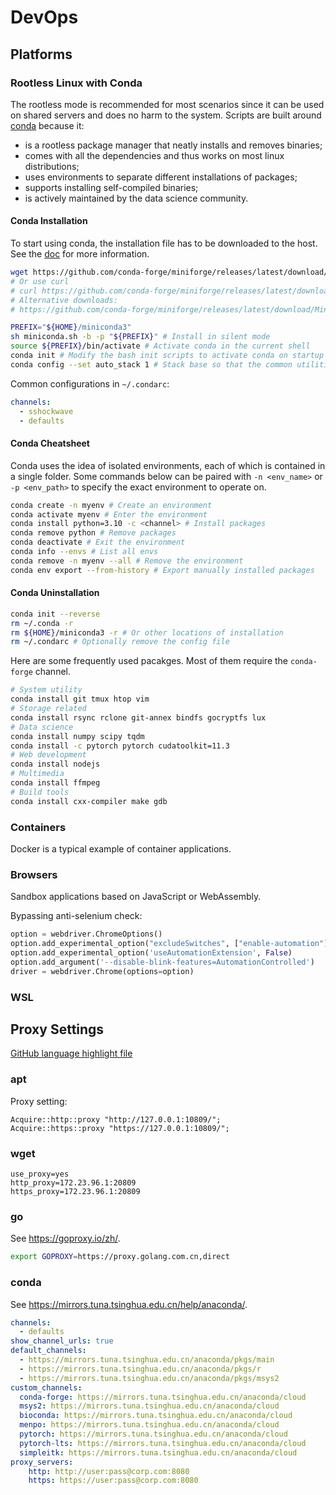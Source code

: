 # DevOps

## Platforms
### Rootless Linux with Conda
The rootless mode is recommended for most scenarios since it can be used on shared servers and does no harm to the system.
Scripts are built around [conda](https://conda.io) because it:
* is a rootless package manager that neatly installs and removes binaries;
* comes with all the dependencies and thus works on most linux distributions;
* uses environments to separate different installations of packages;
* supports installing self-compiled binaries;
* is actively maintained by the data science community.

#### Conda Installation
To start using conda, the installation file has to be downloaded to the host.
See the [doc](https://docs.conda.io/en/latest/miniconda.html) for more information.

```bash
wget https://github.com/conda-forge/miniforge/releases/latest/download/Miniforge3-Linux-x86_64.sh -O miniconda.sh
# Or use curl
# curl https://github.com/conda-forge/miniforge/releases/latest/download/Miniforge3-Linux-x86_64.sh > miniconda.sh
# Alternative downloads:
# https://github.com/conda-forge/miniforge/releases/latest/download/Miniforge3-Linux-aarch64.sh

PREFIX="${HOME}/miniconda3"
sh miniconda.sh -b -p "${PREFIX}" # Install in silent mode
source ${PREFIX}/bin/activate # Activate conda in the current shell
conda init # Modify the bash init scripts to activate conda on startup
conda config --set auto_stack 1 # Stack base so that the common utilities are available
```

Common configurations in `~/.condarc`:
```yaml
channels:
  - sshockwave
  - defaults
```

#### Conda Cheatsheet
Conda uses the idea of isolated environments, each of which is contained in a single folder.
Some commands below can be paired with `-n <env_name>` or `-p <env_path>`
to specify the exact environment to operate on.
```bash
conda create -n myenv # Create an environment
conda activate myenv # Enter the environment
conda install python=3.10 -c <channel> # Install packages
conda remove python # Remove packages
conda deactivate # Exit the environment
conda info --envs # List all envs
conda remove -n myenv --all # Remove the environment
conda env export --from-history # Export manually installed packages
```

#### Conda Uninstallation
```bash
conda init --reverse
rm ~/.conda -r
rm ${HOME}/miniconda3 -r # Or other locations of installation
rm ~/.condarc # Optionally remove the config file
```

Here are some frequently used pacakges.
Most of them require the `conda-forge` channel.

```bash
# System utility
conda install git tmux htop vim
# Storage related
conda install rsync rclone git-annex bindfs gocryptfs lux
# Data science
conda install numpy scipy tqdm
conda install -c pytorch pytorch cudatoolkit=11.3
# Web development
conda install nodejs
# Multimedia
conda install ffmpeg
# Build tools
conda install cxx-compiler make gdb
```
### Containers
Docker is a typical example of container applications.
### Browsers
Sandbox applications based on JavaScript or WebAssembly.

Bypassing anti-selenium check:
```python
option = webdriver.ChromeOptions()
option.add_experimental_option("excludeSwitches", ["enable-automation"])
option.add_experimental_option('useAutomationExtension', False)
option.add_argument('--disable-blink-features=AutomationControlled')
driver = webdriver.Chrome(options=option)
```
### WSL
## Proxy Settings
[GitHub language highlight file](https://github.com/github/linguist/blob/master/lib/linguist/languages.yml)
### apt
Proxy setting:
```
Acquire::http::proxy "http://127.0.0.1:10809/";
Acquire::https::proxy "https://127.0.0.1:10809/";
```
### wget
```wgetrc
use_proxy=yes
http_proxy=172.23.96.1:20809
https_proxy=172.23.96.1:20809
```
### go
See https://goproxy.io/zh/.
```bash
export GOPROXY=https://proxy.golang.com.cn,direct
```
### conda
See https://mirrors.tuna.tsinghua.edu.cn/help/anaconda/.
```yaml
channels:
  - defaults
show_channel_urls: true
default_channels:
  - https://mirrors.tuna.tsinghua.edu.cn/anaconda/pkgs/main
  - https://mirrors.tuna.tsinghua.edu.cn/anaconda/pkgs/r
  - https://mirrors.tuna.tsinghua.edu.cn/anaconda/pkgs/msys2
custom_channels:
  conda-forge: https://mirrors.tuna.tsinghua.edu.cn/anaconda/cloud
  msys2: https://mirrors.tuna.tsinghua.edu.cn/anaconda/cloud
  bioconda: https://mirrors.tuna.tsinghua.edu.cn/anaconda/cloud
  menpo: https://mirrors.tuna.tsinghua.edu.cn/anaconda/cloud
  pytorch: https://mirrors.tuna.tsinghua.edu.cn/anaconda/cloud
  pytorch-lts: https://mirrors.tuna.tsinghua.edu.cn/anaconda/cloud
  simpleitk: https://mirrors.tuna.tsinghua.edu.cn/anaconda/cloud
proxy_servers:
    http: http://user:pass@corp.com:8080
    https: https://user:pass@corp.com:8080
```
